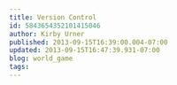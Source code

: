 ```yaml
---
title: Version Control
id: 5843654352101415046
author: Kirby Urner
published: 2013-09-15T16:39:00.004-07:00
updated: 2013-09-15T16:47:39.931-07:00
blog: world_game
tags: 
---
```


